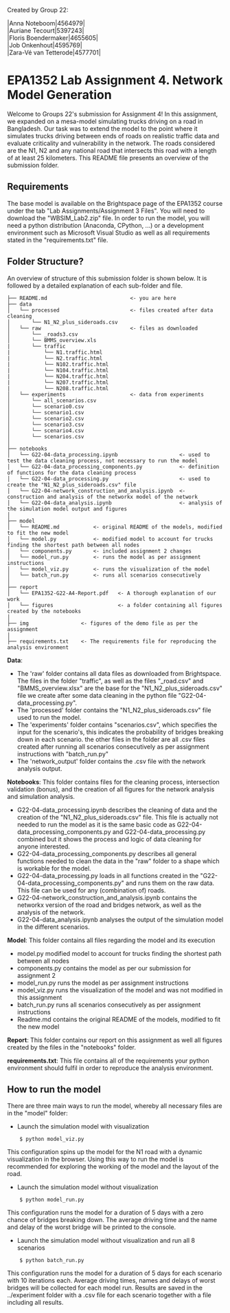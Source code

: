 Created by Group 22:

|Anna Noteboom|4564979| \
|Auriane Tecourt|5397243| \
|Floris Boendermaker|4655605| \
|Job Onkenhout|4595769| \
|Zara-Vé van Tetterode|4577701|

# EPA1352 Lab Assignment 4. Network	Model Generation

Welcome to Groups 22's submission for Assignment 4! 
In this assignment, we expanded on a mesa-model simulating trucks driving on a road in Bangladesh. 
Our task was to extend the model to the point where it simulates trucks driving between ends of roads on realistic traffic data and evaluate criticality and vulnerability in the network. 
The roads considered are the N1, N2 and any national road that intersects this road with a length of at least 25 kilometers.
This README file presents an overview of the submission folder.  

## Requirements
The base model is available on the Brightspace page of the EPA1352 course under the tab "Lab Assignments/Assignment 3 Files". You will need to download the "WBSIM_Lab2.zip" file.
In order to run the model, you will need a python distribution (Anaconda, CPython, ...) or a development environment such as Microsoft Visual Studio as well as all requirements stated in the "requirements.txt" file.

## Folder Structure?
An overview of structure of this submission folder is shown below. It is followed by a detailed explanation of each sub-folder and file.
```
├── README.md                           <- you are here    
├── data       
│   └── processed                       <- files created after data cleaning
│       └── N1_N2_plus_sideroads.csv    
│   └── raw                             <- files as downloaded
│       └── _roads3.csv
│       └── BMMS_overview.xls
|       └── traffic
|           └── N1.traffic.html
|           └── N2.traffic.html
|           └── N102.traffic.html
|           └── N104.traffic.html
|           └── N204.traffic.html
|           └── N207.traffic.html
|           └── N208.traffic.html
│   └── experiments                     <- data from experiments
│       └── all_scenarios.csv
│       └── scenario0.csv
│       └── scenario1.csv
│       └── scenario2.csv
│       └── scenario3.csv
│       └── scenario4.csv
│       └── scenarios.csv
│
├── notebooks
│   └── G22-04-data_processing.ipynb                    <- used to test the data cleaning process, not necessary to run the model
│   └── G22-04-data_processing_components.py            <- definition of functions for the data cleaning process 
│   └── G22-04-data_processing.py                       <- used to create the "N1_N2_plus_sideroads.csv" file 
│   └── G22-04-network_construction_and_analysis.ipynb  <- construction and analysis of the networkx model of the network
│   └── G22-04-data_analysis.ipynb                      <- analysis of the simulation model output and figures
│
├── model
│   └── README.md           <- original README of the models, modified to fit the new model
│   └── model.py            <- modified model to account for trucks finding the shortest path between all nodes
│   └── components.py       <- included assignment 2 changes
│   └── model_run.py        <- runs the model as per assignment instructions 
│   └── model_viz.py        <- runs the visualization of the model 
│   └── batch_run.py        <- runs all scenarios consecutively   
│
├── report
│   └── EPA1352-G22-A4-Report.pdf   <- A thorough explanation of our work
│   └── figures                     <- a folder containing all figures created by the notebooks
│
├── img                 <- figures of the demo file as per the assignment
│
├── requirements.txt    <- The requirements file for reproducing the analysis environment
```
 **Data**:
 - The 'raw' folder contains all data files as downloaded from Brightspace. The files in the folder "traffic", as well as the files "_road.csv" and "BMMS_overview.xlsx" are the base for the "N1_N2_plus_sideroads.csv" file we create after some data cleaning in the python file "G22-04-data_processing.py".
 - The 'processed' folder contains the "N1_N2_plus_sideroads.csv" file used to run the model. 
 - The 'experiments' folder contains "scenarios.csv", which specifies the input for the scenario's, this indicates the probability of bridges breaking down in each scenario. the other files in the folder are all .csv files created after running all scenarios consecutively as per assignment instructions with "batch_run.py"
 - The 'network_output' folder contains the .csv file with the network analysis output. 

**Notebooks**:  This folder contains files for the cleaning process, intersection validation (bonus), and the creation of all figures for the network analysis and simulation analysis.
- G22-04-data_processing.ipynb describes the cleaning of data and the creation of the "N1_N2_plus_sideroads.csv" file. This file is actually not needed to run the model as it is the same basic code as G22-04-data_processing_components.py and G22-04-data_processing.py combined but it shows the process and logic of data cleaning for anyone interested.
- G22-04-data_processing_components.py describes all general functions needed to clean the data in the "raw" folder to a shape which is workable for the model.
- G22-04-data_processing.py loads in all functions created in the "G22-04-data_processing_components.py" and runs them on the raw data. This file can be used for any (combination of) roads.
- G22-04-network_construction_and_analysis.ipynb contains the networkx version of the road and bridges network, as well as the analysis of the network.
- G22-04-data_analysis.ipynb analyses the output of the simulation model in the different scenarios.

**Model**:  This folder contains all files regarding the model and its execution
- model.py modified model to account for trucks finding the shortest path between all nodes
- components.py contains the model as per our submission for assignment 2
- model_run.py runs the model as per assignment instructions 
- model_viz.py runs the visualization of the model and was not modified in this assignment
- batch_run.py runs all scenarios consecutively as per assignment instructions
- Readme.md contains the original README of the models, modified to fit the new model

**Report**: This folder contains our report on this assignment as well all figures created by the files in the "notebooks" folder.

**requirements.txt**: This file contains all of the requirements your python environment should fulfil in order to reproduce the analysis environment.

## How to run the model
There are three main ways to run the model, whereby all necessary files are in the "model" folder:

* Launch the simulation model with visualization
```
    $ python model_viz.py
```
This configuration spins up the model for the N1 road with a dynamic visualization in the browser. Using this way to run the model is recommended for exploring the working of the model and the layout of the road.

* Launch the simulation model without visualization
```
    $ python model_run.py
```
This configuration runs the model for a duration of 5 days with a zero chance of bridges breaking down. The average driving time and the name and delay of the worst bridge will be printed to the console.

* Launch the simulation model without visualization and run all 8 scenarios
```
    $ python batch_run.py
```
This configuration runs the model for a duration of 5 days for each scenario with 10 iterations each. Average driving times, names and delays of worst bridges will be collected for each model run. Results are saved in the ../experiment folder with a .csv file for each scenario together with a file including all results.


